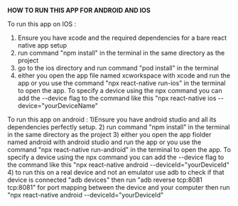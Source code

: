 **HOW TO RUN THIS APP FOR ANDROID AND IOS**


 To run this app on IOS :
 1) Ensure you have xcode and the required dependencies for a bare react native app setup 
 2) run command "npm install" in the terminal in the same directory as the project
 3) go to the ios directory and run command "pod install" in the terminal
 4) either you open the app file named xcworkspace with xcode and run the app or you use 
   the command "npx react-native run-ios" in the terminal to open the app.
   To specify a device using the npx command you can add the --device flag to the command like this 
    "npx react-native ios --device="yourDeviceName"
  
  
  To run this app on android :
  1)Ensure you have android studio and all its dependencies perfectly setup.
  2) run command "npm install" in the terminal in the same directory as the project
  3) either you open the app fiolder named android with android studio and run the app or you use 
   the command "npx react-native run-android" in the terminal to open the app.
   To specify a device using the npx command you can add the --device flag to the command like this 
    "npx react-native android --deviceId="yourDeviceId"
  4) to run this on a real device and not an emulator use adb to check if that device is connected "adb devices"
    then  run "adb reverse tcp:8081 tcp:8081" for port mapping between the device and your computer
    then run "npx react-native android --deviceId="yourDeviceId" 

